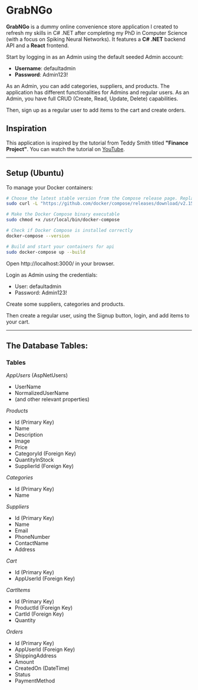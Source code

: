 # GrabNGo

**GrabNGo** is a dummy online convenience store application I created to refresh my skills in C# .NET after completing my PhD in Computer Science (with a focus on Spiking Neural Networks). It features a **C# .NET** backend API and a **React** frontend.

Start by logging in as an Admin using the default seeded Admin account:
- **Username**: defaultadmin
- **Password**: Admin123!

As an Admin, you can add categories, suppliers, and products. The application has different functionalities for Admins and regular users. As an Admin, you have full CRUD (Create, Read, Update, Delete) capabilities.

Then, sign up as a regular user to add items to the cart and create orders.

## Inspiration

This application is inspired by the tutorial from Teddy Smith titled **"Finance Project"**. You can watch the tutorial on [YouTube](https://youtu.be/XSLm9PHnkxI?si=nzB360_g7GmGd1b0).

---

## Setup (Ubuntu)

To manage your Docker containers:

```bash
# Choose the latest stable version from the Compose release page. Replace v2.15.1 with the latest version
sudo curl -L "https://github.com/docker/compose/releases/download/v2.15.1/docker-compose-$(uname -s)-$(uname -m)" -o /usr/local/bin/docker-compose

# Make the Docker Compose binary executable
sudo chmod +x /usr/local/bin/docker-compose

# Check if Docker Compose is installed correctly
docker-compose --version

# Build and start your containers for api
sudo docker-compose up --build
```
Open http://localhost:3000/ in your browser.

Login as Admin using the credentials:
- User: defaultadmin
- Password: Admin123!

Create some suppliers, categories and products. 

Then create a regular user, using the Signup button, login, and add items to your cart. 

---

## The Database Tables:
### Tables

*AppUsers* (AspNetUsers)
- UserName
- NormalizedUserName
- (and other relevant properties)

*Products*
- Id (Primary Key)
- Name
- Description
- Image
- Price
- CategoryId (Foreign Key)
- QuantityInStock
- SupplierId (Foreign Key)

*Categories*
- Id (Primary Key)
- Name

*Suppliers*
- Id (Primary Key)
- Name
- Email
- PhoneNumber
- ContactName
- Address

*Cart*
- Id (Primary Key)
- AppUserId (Foreign Key)

*CartItems*
- Id (Primary Key)
- ProductId (Foreign Key)
- CartId (Foreign Key)
- Quantity

*Orders*
- Id (Primary Key)
- AppUserId (Foreign Key)
- ShippingAddress
- Amount
- CreatedOn (DateTime)
- Status
- PaymentMethod
